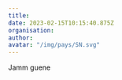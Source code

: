 ```yaml
---
title: 
date: 2023-02-15T10:15:40.875Z
organisation: 
author: 
avatar: "/img/pays/SN.svg"
---
```


Jamm guene 